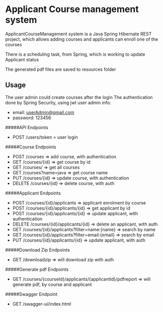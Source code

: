 # Applicant Course management system

ApplicantCourseManagement system is a Java Spring Hibernate REST project, which allows adding courses
 and applicants can enroll one of the courses
 
There is a scheduling task, from Spring, which is working to update Applicant status

The generated pdf files are saved to resources folder

## Usage

The user admin could create courses after the login
The authentication done by Spring Security, using jwt
user admin info: 
 
* email: userAdmin@gmail.com
* password: 123456

#####API Endpoints

* POST /users/token = user login

#####Course Endpoints

* POST /courses => add course, with authentication
* GET  /courses/{id} => get course by id
* GET  /courses/ => get all courses
* GET  /courses?name=java => get course name
* PUT  /courses/{id} => update course, with authentication 
* DELETE /courses/{id} => delete course, with auth

#####Applicant Endpoints

* POST /courses/{id}/applicants => applicant enrolment by course
* POST /courses/{id}/applicants/{id} => get applicant by id
* POST /courses/{id}/applicants/{id} => update applicant, with authentication
* DELETE /courses/{id}/applicants/{id} => delete an applicant, with auth
* GET /courses/{id}/applicants?filter=name:{name} => search by name
* GET /courses/{id}/applicants?filter=email:{email} => search by email
* PUT /courses/{id}/applicants/{id} => update applicant, with auth

#####Download Zip Endpoints

* GET /downloadzip => will download zip with auth

#####Generate pdf Endpoints

* GET /courses/{courseId}/applicants/{applicantId}/pdfreport => will generate pdf, by course and applicant


#####Swagger Endpoint

* GET /swagger-ui/index.html
